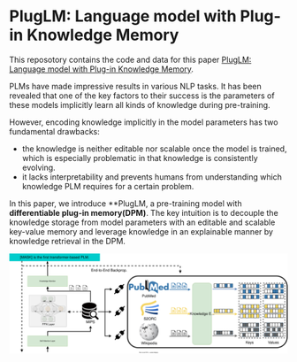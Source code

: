 # PlugLM: Language model with Plug-in Knowledge Memory

This reposotory contains the code and data for this paper [PlugLM: Language model with Plug-in Knowledge Memory](https://openreview.net/forum?id=Plr5l7r0jY6). 

PLMs have made impressive results in various NLP tasks. It has been revealed that one of the key factors to their success is the parameters of these models implicitly learn all kinds of knowledge during pre-training.

However, encoding knowledge implicitly in the model parameters has two fundamental drawbacks:
- the knowledge is neither editable nor scalable once the model is trained, which is especially problematic in that knowledge is consistently evolving. 
- it lacks interpretability and prevents humans from understanding which knowledge PLM requires for a certain problem. 

In this paper, we introduce **PlugLM, a pre-training model with **differentiable plug-in memory(DPM)**. The key intuition is to decouple the knowledge storage from model parameters with an editable and scalable key-value memory and leverage knowledge in an explainable manner by knowledge retrieval in the DPM. 

![model](assets/model.svg)